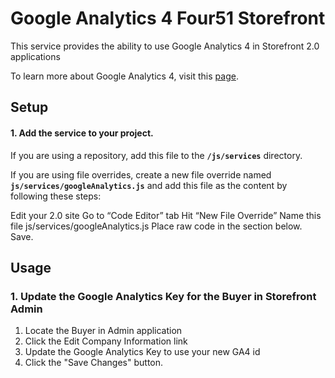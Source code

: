 # Google Analytics 4 Four51 Storefront

This service provides the ability to use Google Analytics 4 in Storefront 2.0 applications

To learn more about Google Analytics 4, visit this [page](https://support.google.com/analytics/answer/10759417).

## Setup
#### 1. Add the service to your project.

If you are using a repository, add this file to the **`/js/services`** directory.

If you are using file overrides, create a new file override named **`js/services/googleAnalytics.js`** and add this file as the content by following these steps:

Edit your 2.0 site
Go to “Code Editor” tab
Hit “New File Override”
Name this file js/services/googleAnalytics.js
Place raw code in the section below. Save.

## Usage
### 1. Update the Google Analytics Key for the Buyer in Storefront Admin

 1. Locate the Buyer in Admin application
 2. Click the Edit Company Information link
 3. Update the Google Analytics Key to use your new GA4 id
 4. Click the "Save Changes" button.
